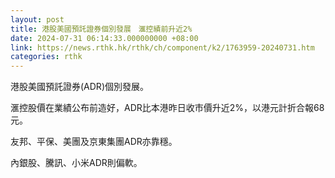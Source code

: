```yaml
---
layout: post
title: 港股美國預託證券個別發展　滙控績前升近2%
date: 2024-07-31 06:14:33.000000000 +08:00
link: https://news.rthk.hk/rthk/ch/component/k2/1763959-20240731.htm
categories: rthk
---
```


港股美國預託證券(ADR)個別發展。

滙控股價在業績公布前造好，ADR比本港昨日收市價升近2%，以港元計折合報68元。

友邦、平保、美團及京東集團ADR亦靠穩。

內銀股、騰訊、小米ADR則偏軟。
